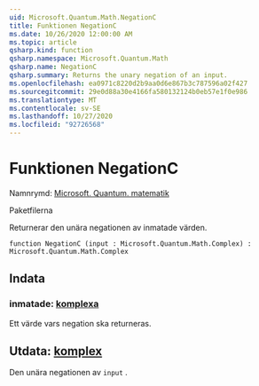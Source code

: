 ```yaml
---
uid: Microsoft.Quantum.Math.NegationC
title: Funktionen NegationC
ms.date: 10/26/2020 12:00:00 AM
ms.topic: article
qsharp.kind: function
qsharp.namespace: Microsoft.Quantum.Math
qsharp.name: NegationC
qsharp.summary: Returns the unary negation of an input.
ms.openlocfilehash: ea0971c8220d2b9aa0d6e867b3c787596a02f427
ms.sourcegitcommit: 29e0d88a30e4166fa580132124b0eb57e1f0e986
ms.translationtype: MT
ms.contentlocale: sv-SE
ms.lasthandoff: 10/27/2020
ms.locfileid: "92726568"
---
```

# <a name="negationc-function"></a>Funktionen NegationC

Namnrymd: [Microsoft. Quantum. matematik](xref:Microsoft.Quantum.Math)

Paketfilerna [](https://nuget.org/packages/)


Returnerar den unära negationen av inmatade värden.

```qsharp
function NegationC (input : Microsoft.Quantum.Math.Complex) : Microsoft.Quantum.Math.Complex
```


## <a name="input"></a>Indata

### <a name="input--complex"></a>inmatade: [komplexa](xref:Microsoft.Quantum.Math.Complex)

Ett värde vars negation ska returneras.



## <a name="output--complex"></a>Utdata: [komplex](xref:Microsoft.Quantum.Math.Complex)

Den unära negationen av `input` .